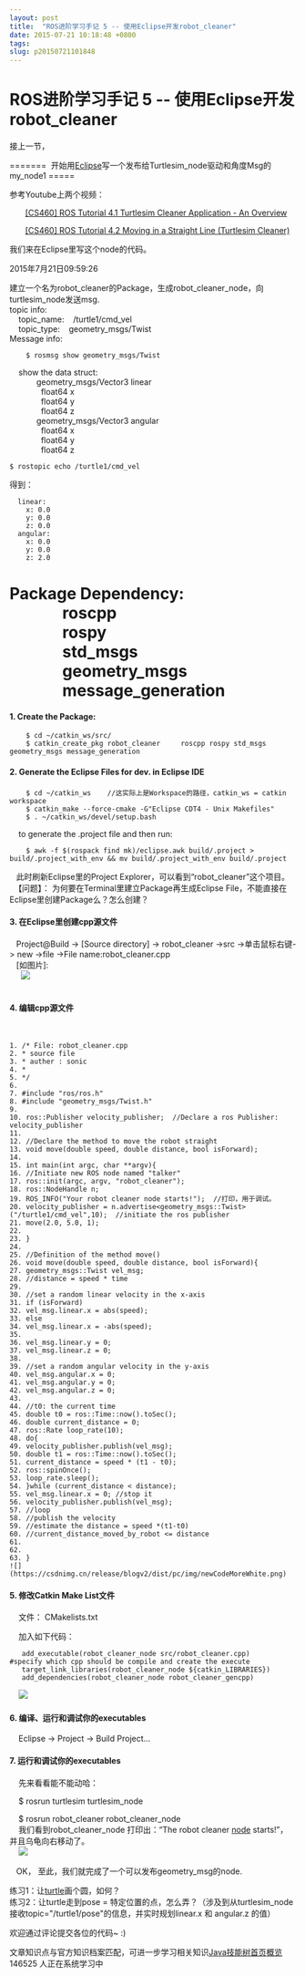 ```yaml
---
layout: post
title:  "ROS进阶学习手记 5 -- 使用Eclipse开发robot_cleaner"
date: 2015-07-21 10:18:48 +0800
tags: 
slug: p20150721101848
---
```


# ROS进阶学习手记 5 -- 使用Eclipse开发robot_cleaner





接上一节，


=======  开始用[Eclipse](https://so.csdn.net/so/search?q=Eclipse&spm=1001.2101.3001.7020)写一个发布给Turtlesim\_node驱动和角度Msg的 my\_node1 =====


参考Youtube上两个视频：


        [[CS460] ROS Tutorial 4.1 Turtlesim Cleaner Application - An Overview](https://www.youtube.com/watch?v=qtVDso-iBNA)


        [[CS460] ROS Tutorial 4.2 Moving in a Straight Line (Turtlesim Cleaner)](https://www.youtube.com/watch?v=PGZMlzBlMmw)  
 

 我们来在Eclipse里写这个node的代码。 
  

  
 


2015年7月21日09:59:26  
   
 建立一个名为robot\_cleaner的Package，生成robot\_cleaner\_node，向turtlesim\_node发送msg.  
 topic info:  
     topic\_name:    /turtle1/cmd\_vel  
     topic\_type:    geometry\_msgs/Twist  
 Message info:  
 



```
    $ rosmsg show geometry_msgs/Twist
```

    show the data struct:  
             geometry\_msgs/Vector3 linear  
               float64 x  
               float64 y  
               float64 z  
             geometry\_msgs/Vector3 angular  
               float64 x  
               float64 y  
               float64 z  
 



```
$ rostopic echo /turtle1/cmd_vel
```

得到：  
 



```
  linear: 
    x: 0.0
    y: 0.0
    z: 0.0
  angular: 
    x: 0.0
    y: 0.0
    z: 2.0
```

Package Dependency:  
               roscpp  
               rospy  
               std\_msgs  
               geometry\_msgs  
               message\_generation  
 ===============  
 


#### 1. Create the Package:



```
    $ cd ~/catkin_ws/src/
    $ catkin_create_pkg robot_cleaner     roscpp rospy std_msgs geometry_msgs message_generation

```

#### 2. Generate the Eclipse Files for dev. in Eclipse IDE



```
    $ cd ~/catkin_ws    //这实际上是Workspace的路径，catkin_ws = catkin workspace
    $ catkin_make --force-cmake -G"Eclipse CDT4 - Unix Makefiles"
    $ . ~/catkin_ws/devel/setup.bash
```

  
     to generate the .project file and then run:  
 



```
    $ awk -f $(rospack find mk)/eclipse.awk build/.project > build/.project_with_env && mv build/.project_with_env build/.project
```

   此时刷新Eclipse里的Project Explorer，可以看到“robot\_cleaner”这个项目。  
   【问题】： 为何要在Terminal里建立Package再生成Eclipse File，不能直接在Eclipse里创建Package么？怎么创建？  
 


#### 3. 在Eclipse里创建cpp源文件


   Project@Build -> [Source directory] -> robot\_cleaner ->src ->单击鼠标右键-> new ->file ->File name:robot\_cleaner.cpp  
    [如图片]:  
      ![](https://img-blog.csdn.net/20150721101826331?watermark/2/text/aHR0cDovL2Jsb2cuY3Nkbi5uZXQv/font/5a6L5L2T/fontsize/400/fill/I0JBQkFCMA==/dissolve/70/gravity/Center)  
      
 


#### 4. 编辑cpp源文件


   



```
1. /* File: robot_cleaner.cpp
2. * source file
3. * auther : sonic
4. *
5. */
6. 
7. #include "ros/ros.h"
8. #include "geometry_msgs/Twist.h"
9. 
10. ros::Publisher velocity_publisher;  //Declare a ros Publisher: velocity_publisher
11. 
12. //Declare the method to move the robot straight
13. void move(double speed, double distance, bool isForward);
14. 
15. int main(int argc, char **argv){
16. //Initiate new ROS node named "talker"
17. ros::init(argc, argv, "robot_cleaner");
18. ros::NodeHandle n;
19. ROS_INFO("Your robot cleaner node starts!");  //打印，用于调试。
20. velocity_publisher = n.advertise<geometry_msgs::Twist>("/turtle1/cmd_vel",10);  //initiate the ros publisher
21. move(2.0, 5.0, 1);
22. 
23. }
24. 
25. //Definition of the method move()
26. void move(double speed, double distance, bool isForward){
27. geometry_msgs::Twist vel_msg;
28. //distance = speed * time
29. 
30. //set a random linear velocity in the x-axis
31. if (isForward)
32. vel_msg.linear.x = abs(speed);
33. else
34. vel_msg.linear.x = -abs(speed);
35. 
36. vel_msg.linear.y = 0;
37. vel_msg.linear.z = 0;
38. 
39. //set a random angular velocity in the y-axis
40. vel_msg.angular.x = 0;
41. vel_msg.angular.y = 0;
42. vel_msg.angular.z = 0;
43. 
44. //t0: the current time
45. double t0 = ros::Time::now().toSec();
46. double current_distance = 0;
47. ros::Rate loop_rate(10);
48. do{
49. velocity_publisher.publish(vel_msg);
50. double t1 = ros::Time::now().toSec();
51. current_distance = speed * (t1 - t0);
52. ros::spinOnce();
53. loop_rate.sleep();
54. }while (current_distance < distance);
55. vel_msg.linear.x = 0; //stop it
56. velocity_publisher.publish(vel_msg);
57. //loop
58. //publish the velocity
59. //estimate the distance = speed *(t1-t0)
60. //current_distance_moved_by_robot <= distance
61. 
62. 
63. }
![](https://csdnimg.cn/release/blogv2/dist/pc/img/newCodeMoreWhite.png)
```



#### 5. 修改Catkin Make List文件


    文件： CMakelists.txt


    加入如下代码：



```
   add_executable(robot_cleaner_node src/robot_cleaner.cpp)    #specify which cpp should be compile and create the execute
   target_link_libraries(robot_cleaner_node ${catkin_LIBRARIES})
   add_dependencies(robot_cleaner_node robot_cleaner_gencpp)

```

    ![](https://img-blog.csdn.net/20150721133728321?watermark/2/text/aHR0cDovL2Jsb2cuY3Nkbi5uZXQv/font/5a6L5L2T/fontsize/400/fill/I0JBQkFCMA==/dissolve/70/gravity/Center)  
 


#### 6. 编译、运行和调试你的executables


    Eclipse -> Project -> Build Project...  
 


#### 7. 运行和调试你的executables


    先来看看能不能动哈：


    $ rosrun turtlesim turtlesim\_node  
 


    $ rosrun robot\_cleaner robot\_cleaner\_node  
     我们看到robot\_cleaner\_node 打印出：“The robot cleaner [node](https://so.csdn.net/so/search?q=node&spm=1001.2101.3001.7020) starts!”， 并且乌龟向右移动了。  
     ![](https://img-blog.csdn.net/20150721113008447?watermark/2/text/aHR0cDovL2Jsb2cuY3Nkbi5uZXQv/font/5a6L5L2T/fontsize/400/fill/I0JBQkFCMA==/dissolve/70/gravity/Center)


  
 


   OK， 至此，我们就完成了一个可以发布geometry\_msg的node.  
 


练习1：让[turtle](https://so.csdn.net/so/search?q=turtle&spm=1001.2101.3001.7020)画个圆，如何？  
 练习2：让turtle走到pose = 特定位置的点，怎么弄？（涉及到从turtlesim\_node接收topic="/turtle1/pose"的信息，并实时规划linear.x 和 angular.z 的值）


欢迎通过评论提交各位的代码~ :)  
 


  
 




文章知识点与官方知识档案匹配，可进一步学习相关知识[Java技能树](https://edu.csdn.net/skill/java/?utm_source=csdn_ai_skill_tree_blog)[首页](https://edu.csdn.net/skill/java/?utm_source=csdn_ai_skill_tree_blog)[概览](https://edu.csdn.net/skill/java/?utm_source=csdn_ai_skill_tree_blog)146525 人正在系统学习中
